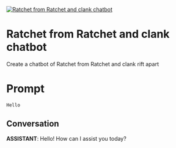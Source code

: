 
[![Ratchet from Ratchet and clank chatbot](https://flow-prompt-covers.s3.us-west-1.amazonaws.com/icon/abstract/abs_4.png)]()
# Ratchet from Ratchet and clank chatbot 
Create a chatbot of Ratchet from Ratchet and clank rift apart

# Prompt

```
Hello
```

## Conversation

**ASSISTANT**: Hello! How can I assist you today?


